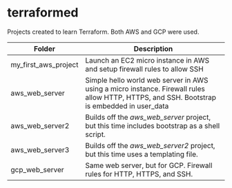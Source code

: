 # terraformed
Projects created to learn Terraform. Both AWS and GCP were used. 

| Folder | Description |
| ------ | ----------- |
| my_first_aws_project | Launch an EC2 micro instance in AWS and setup firewall rules to allow SSH |
| aws_web_server | Simple hello world web server in AWS using a micro instance. Firewall rules allow HTTP, HTTPS, and SSH. Bootstrap is embedded in user_data |
| aws_web_server2 | Builds off the _aws_web_server_ project, but this time includes bootstrap as a shell script. |
| aws_web_server3 | Builds off the _aws_web_server2_ project, but this time uses a templating file. |
| gcp_web_server | Same web server, but for GCP. Firewall rules for HTTP, HTTPS, and SSH. |